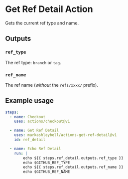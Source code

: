 # Get Ref Detail Action

Gets the current ref type and name.

## Outputs

### `ref_type`
    
The ref type: `branch` or `tag`.

### `ref_name`

The ref name (*without* the `refs/xxxx/` prefix).

## Example usage

```yaml
steps:
  - name: Checkout
    uses: actions/checkout@v1

  - name: Get Ref Detail
    uses: markashleybell/actions-get-ref-detail@v1
    id: ref_detail

  - name: Echo Ref Detail
    run: |
        echo ${{ steps.ref_detail.outputs.ref_type }}
        echo $GITHUB_REF_TYPE
        echo ${{ steps.ref_detail.outputs.ref_name }}
        echo $GITHUB_REF_NAME
```
